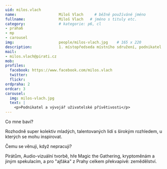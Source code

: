 ```yaml
---
uid: milos.vlach
name:                   Miloš Vlach  	# běžně používáné jméno
fullname: 			    Miloš Vlach   # jméno s tituly etc.
category:               # kategorie: p6, cl
- praha6
- mp
- carousel
img: 		            people/milos-vlach.jpg    # 165 x 220
description: 			1. místopředseda místního sdružení, podnikatel a vývojář uživatelské přívětivosti # kratký popis, max 160 znaků
mail:
- milos.vlach@pirati.cz
mob: 				
profiles:
  facebook: https://www.facebook.com/milos.vlach
  twitter: 
  flickr: 
ordpraha: 2
ordcar: 3
carousel:
  img: milos-vlach.jpg
  text: |
    <p>Podnikatel a vývojář uživatelské přívětivosti</p>
---
```


Co mne baví?

Rozhodně super kolektiv mladých, talentovaných lidí s širokým rozhledem, u kterých se mohu inspirovat.

Čemu se věnuji, když nepracuji? 

Pirátům, Audio-vizuální tvorbě, hře Magic the Gathering, kryptoměnám a jiným spekulacím, a pro "ajťáka" z Prahy celkem překvapivě: zemědělství.
